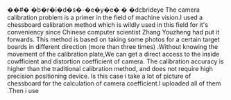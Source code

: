 ��#� �b�r�i�d�s�-�e�y�e�
�
�dcbrideye 
The camera calibration problem is a primer in the field of machine vision.I used a chessboard calibration method which is wildly used in this field  for it's conveniency since Chinese computer scientist Zhang Youzheng had put it forwards.
This method is based on taking some photos for a certain target boards in different direction (more than three times) .Without knowing the movement of the calibration plate,We can get a direct access to the inside cowfficient and  distortion coefficient of camera. The calibration accuracy is higher than the traditional  calibration method, and does not require high precision positioning device. Is this case i take a lot of picture of chessboard for the calculation of camera coefficient.I uploaded all of them .Then i use 
